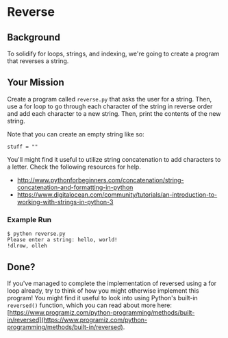 # Reverse

## Background

To solidify for loops, strings, and indexing, we're going to create a program that reverses a string.

## Your Mission
Create a program called `reverse.py` that asks the user for a string. Then, use a for loop to go through each character of the string in reverse order and add each character to a new string. Then, print the contents of the new string.

Note that you can create an empty string like so:
```
stuff = ""
```

You'll might find it useful to utilize string concatenation to add characters to a letter. Check the following resources for help.

- http://www.pythonforbeginners.com/concatenation/string-concatenation-and-formatting-in-python
- https://www.digitalocean.com/community/tutorials/an-introduction-to-working-with-strings-in-python-3


### Example Run
```
$ python reverse.py
Please enter a string: hello, world!
!dlrow, olleh
```

## Done?

If you've managed to complete the implementation of reversed using a for loop already, try to think of how you might otherwise implement this program! You might find it useful to look into using Python's built-in `reversed()` function, which you can read about more here: [https://www.programiz.com/python-programming/methods/built-in/reversed](https://www.programiz.com/python-programming/methods/built-in/reversed).
